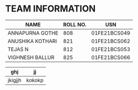 # TEAM INFORMATION

|NAME|ROLL NO.|USN|
|----|--------|---|
|ANNAPURNA GOTHE|808|01FE21BCS049|
|ANUSHIKA KOTHARI|821|01FE21BCS062|
|TEJAS N|812|01FE21BCS053|
|VIGHNESH BALLUR|825|01FE21BCS066|

|ghj|jj|
|---|--|
|jkigjjh|kokokp|




